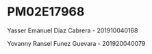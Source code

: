 # PM02E17968
Yasser Emanuel Diaz Cabrera - 201910040168

Yovanny Ransel Funez Guevara - 201920040079
